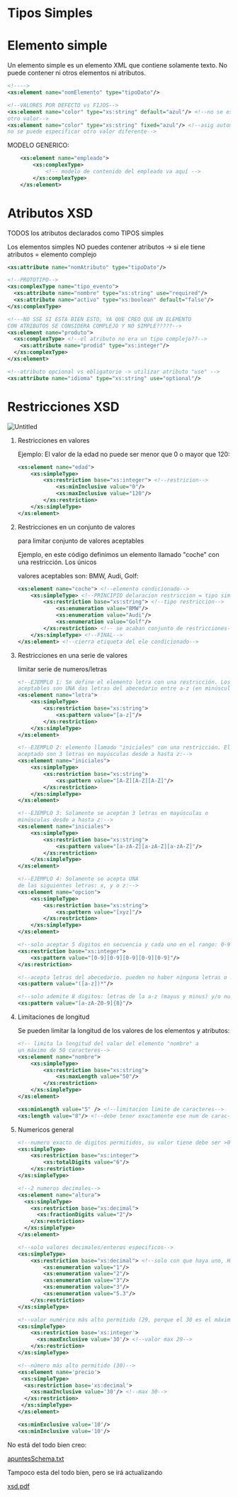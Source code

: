 # Tipos Simples

# Elemento simple

Un elemento simple es un elemento XML que contiene solamente texto. No puede contener ni
otros elementos ni atributos.

```xml
<!---->
<xs:element name="nomElemento" type="tipoDato"/>

<!--VALORES POR DEFECTO vs FIJOS-->
<xs:element name="color" type="xs:string" default="azul"/> <!--no se especifica 
otro valor-->
<xs:element name="color" type="xs:string" fixed="azul"/> <!--asig autom a ele y 
no se puede especificar otro valor diferente-->
```

MODELO GENERICO:

```xml
	<xs:element name="empleado">
		<xs:complexType>
			<!-- modelo de contenido del empleado va aquí -->
		</xs:complexType>
	</xs:element>
```

# Atributos XSD

TODOS los atributos declarados como TIPOS simples

Los elementos simples NO puedes contener atributos → si ele tiene atributos = elemento complejo

```xml
<xs:attribute name="nomAtributo" type="tipoDato"/>
```

```xml
<!--PROTOTIPO-->
<xs:complexType name="tipo_evento">
  <xs:attribute name="nombre" type="xs:string" use="required"/>
  <xs:attribute name="activo" type="xs:boolean" default="false"/>
</xs:complexType>

<!---NO SSE SI ESTA BIEN ESTO, YA QUE CREO QUE UN ELEMENTO
CON ATRIBUTOS SE CONSIDERA COMPLEJO Y NO SIMPLE?????-->
<xs:element name="produto">
  <xs:complexType> <!--el atributo no era un tipo complejo??-->
    <xs:attribute name="prodid" type="xs:integer"/>
  </xs:complexType>
</xs:element>

<!--atributo opcional vs obligatorio -> utilizar atributo "use" -->
<xs:attribute name="idioma" type="xs:string" use="optional"/>
```

# Restricciones XSD

![Untitled](masInfo/Untitled.png)

1. Restricciones en valores
    
    Ejemplo: El valor de la edad no puede ser menor que 0 o mayor que 120:
    
    ```xml
    <xs:element name="edad">
    	<xs:simpleType>
    		<xs:restriction base="xs:integer"> <!--restricion-->
    			<xs:minInclusive value="0"/>
    			<xs:maxInclusive value="120"/>
    		</xs:restriction>
    	</xs:simpleType>
    </xs:element>
    ```
    
2. Restricciones en un conjunto de valores
    
    para limitar conjunto de valores aceptables
    
    Ejemplo, en este código definimos un elemento llamado "coche" con una restricción. Los únicos
    
    valores aceptables son: BMW, Audi, Golf:
    
    ```xml
    <xs:element name="coche"> <!--elemento condicionado-->
    	<xs:simpleType> <!--PRINCIPIO delaracion restriccion = tipo simple-->
    		<xs:restriction base="xs:string"> <!--tipo restriccion-->
    			<xs:enumeration value="BMW"/>
    			<xs:enumeration value="Audi"/>
    			<xs:enumeration value="Golf"/>
    		</xs:restriction> <!-- se acaban conjunto de restricciones-->
    	</xs:simpleType> <!--FINAL-->
    </xs:element> <!--cierra etiqueta del ele condicionado-->
    ```
    
3. Restricciones en una serie de valores
    
    limitar serie de numeros/letras
    
    ```xml
    <!--EJEMPLO 1: Se define el elemento letra con una restricción. Los únicos valores 
    aceptables son UNA das letras del abecedario entre a-z (en minúsculas):-->
    <xs:element name="letra">
    	<xs:simpleType>
    		<xs:restriction base="xs:string">
    			<xs:pattern value="[a-z]"/> 
    		</xs:restriction>
    	</xs:simpleType>
    </xs:element>
    
    <!--EJEMPLO 2: elemento llamado "iniciales" con una restricción. El único valor
    aceptado son 3 letras en mayúsculas desde a hasta z:-->
    <xs:element name="iniciales">
    	<xs:simpleType>
    		<xs:restriction base="xs:string">
    			<xs:pattern value="[A-Z][A-Z][A-Z]"/>
    		</xs:restriction>
    	</xs:simpleType>
    </xs:element>
    
    <!--EJEMPLO 3: Solamente se aceptan 3 letras en mayúsculas o 
    minúsculas desde a hasta z:-->
    <xs:element name="iniciales">
    	<xs:simpleType>
    		<xs:restriction base="xs:string">
    			<xs:pattern value="[a-zA-Z][a-zA-Z][a-zA-Z]"/>
    		</xs:restriction>
    	</xs:simpleType>
    </xs:element>
    
    <!--EJEMPLO 4: Solamente se acepta UNA
    de las siguientes letras: x, y o z:-->
    <xs:element name="opcion">
    	<xs:simpleType>
    		<xs:restriction base="xs:string">
    			<xs:pattern value="[xyz]"/>
    		</xs:restriction>
    	</xs:simpleType>
    </xs:element>
    
    <!--solo aceptar 5 digitos en secuencia y cada uno en el rango: 0-9-->
    <xs:restriction base="xs:integer">
    	<xs:pattern value="[0-9][0-9][0-9][0-9][0-9]"/>
    </xs:restriction>
    
    <!--acepta letras del abecedario. pueden no haber ninguna letras o muchas-->
    <xs:pattern value="([a-z])*"/>
    
    <!--solo ademite 8 digitos: letras de la a-z (mayus y minus) y/o num de 0 a 9-->
    <xs:pattern value="[a-zA-Z0-9]{8}"/>
    ```
    
4. Limitaciones de longitud
    
    Se pueden limitar la longitud de los valores de los elementos y atributos:
    
    ```xml
    <!-- limita la longitud del valor del elemento "nombre" a 
    un máximo de 50 caracteres-->
    <xs:element name="nombre">
        <xs:simpleType>
            <xs:restriction base="xs:string">
                <xs:maxLength value="50"/>
            </xs:restriction>
        </xs:simpleType>
    </xs:element>
    
    <xs:minLength value="5" /> <!--limitacion limite de caracteres-->
    <xs:length value="8"/> <!--debe tener exactamente ese num de carac-->
    ```
    
5. Numericos general
    
    ```xml
    <!--numero exacto de digitos permitidos, su valor tiene debe ser >0-->
    <xs:simpleType>
    	<xs:restriction base="xs:integer">
    		<xs:totalDigits value="6"/>
    	</xs:restriction>
    </xs:simpleType>
    
    <!--2 numeros decimales-->
    <xs:element name="altura">
      <xs:simpleType>
        <xs:restriction base="xs:decimal">
          <xs:fractionDigits value="2"/>
        </xs:restriction>
      </xs:simpleType>
    </xs:element>
    
    <!--solo valores decimales/enteros especificos-->
    <xs:simpleType>
    	<xs:restriction base="xs:decimal"> <!--solo con que haya uno, HAY QUE PONERLO-->
    		<xs:enumeration value="1"/>
    		<xs:enumeration value="2"/>
    		<xs:enumeration value="3"/>
    		<xs:enumeration value="3"/>
    		<xs:enumeration value="5.3"/> 
    	</xs:restriction>
    </xs:simpleType>
    
    <!--valor numérico más alto permitido (29, porque el 30 es el máximo)-->
    <xs:simpleType>
    	<xs:restriction base='xs:integer'>
    	  <xs:maxExclusive value='30'/> <!--valor max 29-->
    	</xs:restriction>
    </xs:simpleType>
    
    <!--número más alto permitido (30)-->
    <xs:element name='precio'>
     <xs:simpleType>
      <xs:restriction base='xs:decimal'>
        <xs:maxInclusive value='30'/> <!--max 30-->
      </xs:restriction>
     </xs:simpleType>
    </xs:element>
    
    <xs:minExclusive value='10'/>
    <xs:minInclusive value='10'/>
    ```
    

No está del todo bien creo:

[apuntesSchema.txt](masInfo/apuntesSchema.txt)

Tampoco esta del todo bien, pero se irá actualizando

[xsd.pdf](masInfo/xsd.pdf)
